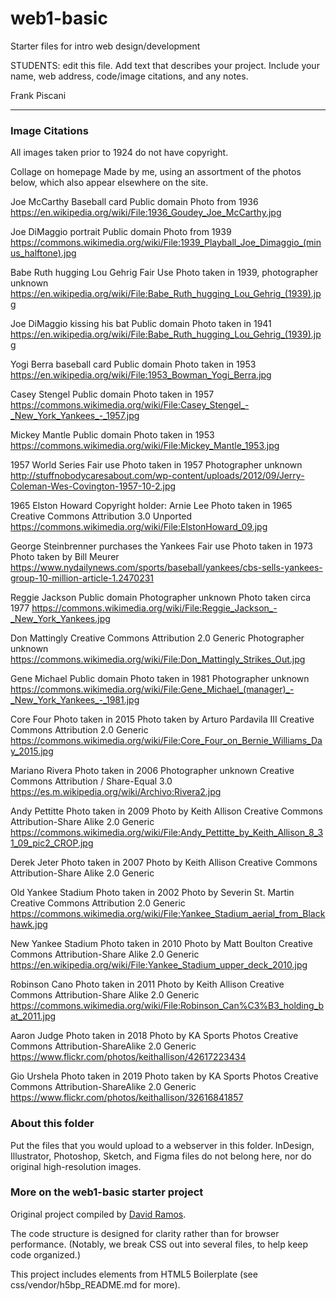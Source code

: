 # web1-basic

Starter files for intro web design/development

STUDENTS: edit this file. Add text that describes your project. Include your name, web address, code/image citations, and any notes.

Frank Piscani

***
### Image Citations

All images taken prior to 1924 do not have copyright.

Collage on homepage
Made by me, using an assortment of the photos below, which also appear elsewhere on the site.

Joe McCarthy Baseball card
Public domain
Photo from 1936
https://en.wikipedia.org/wiki/File:1936_Goudey_Joe_McCarthy.jpg

Joe DiMaggio portrait
Public domain
Photo from 1939
https://commons.wikimedia.org/wiki/File:1939_Playball_Joe_Dimaggio_(minus_halftone).jpg

Babe Ruth hugging Lou Gehrig
Fair Use
Photo taken in 1939, photographer unknown
https://en.wikipedia.org/wiki/File:Babe_Ruth_hugging_Lou_Gehrig_(1939).jpg

Joe DiMaggio kissing his bat
Public domain
Photo taken in 1941
https://en.wikipedia.org/wiki/File:Babe_Ruth_hugging_Lou_Gehrig_(1939).jpg

Yogi Berra baseball card
Public domain
Photo taken in 1953
https://en.wikipedia.org/wiki/File:1953_Bowman_Yogi_Berra.jpg

Casey Stengel
Public domain
Photo taken in 1957
https://commons.wikimedia.org/wiki/File:Casey_Stengel_-_New_York_Yankees_-_1957.jpg

Mickey Mantle
Public domain
Photo taken in 1953
https://commons.wikimedia.org/wiki/File:Mickey_Mantle_1953.jpg

1957 World Series
Fair use
Photo taken in 1957
Photographer unknown
http://stuffnobodycaresabout.com/wp-content/uploads/2012/09/Jerry-Coleman-Wes-Covington-1957-10-2.jpg

1965 Elston Howard
Copyright holder: Arnie Lee
Photo taken in 1965
Creative Commons Attribution 3.0 Unported
https://commons.wikimedia.org/wiki/File:ElstonHoward_09.jpg

George Steinbrenner purchases the Yankees
Fair use
Photo taken in 1973
Photo taken by Bill Meurer
https://www.nydailynews.com/sports/baseball/yankees/cbs-sells-yankees-group-10-million-article-1.2470231

Reggie Jackson
Public domain
Photographer unknown
Photo taken circa 1977
https://commons.wikimedia.org/wiki/File:Reggie_Jackson_-_New_York_Yankees.jpg

Don Mattingly
Creative Commons Attribution 2.0 Generic
Photographer unknown
https://commons.wikimedia.org/wiki/File:Don_Mattingly_Strikes_Out.jpg

Gene Michael
Public domain
Photo taken in 1981
Photographer unknown
https://commons.wikimedia.org/wiki/File:Gene_Michael_(manager)_-_New_York_Yankees_-_1981.jpg

Core Four
Photo taken in 2015
Photo taken by Arturo Pardavila III
Creative Commons Attribution 2.0 Generic
https://commons.wikimedia.org/wiki/File:Core_Four_on_Bernie_Williams_Day_2015.jpg

Mariano Rivera
Photo taken in 2006
Photographer unknown
Creative Commons Attribution / Share-Equal 3.0
https://es.m.wikipedia.org/wiki/Archivo:Rivera2.jpg

Andy Pettitte
Photo taken in 2009
Photo by Keith Allison
Creative Commons Attribution-Share Alike 2.0 Generic
https://commons.wikimedia.org/wiki/File:Andy_Pettitte_by_Keith_Allison_8_31_09_pic2_CROP.jpg

Derek Jeter
Photo taken in 2007
Photo by Keith Allison
Creative Commons Attribution-Share Alike 2.0 Generic

Old Yankee Stadium
Photo taken in 2002
Photo by Severin St. Martin
Creative Commons Attribution 2.0 Generic
https://commons.wikimedia.org/wiki/File:Yankee_Stadium_aerial_from_Blackhawk.jpg

New Yankee Stadium
Photo taken in 2010
Photo by Matt Boulton
Creative Commons Attribution-Share Alike 2.0 Generic
https://en.wikipedia.org/wiki/File:Yankee_Stadium_upper_deck_2010.jpg

Robinson Cano
Photo taken in 2011
Photo by Keith Allison
Creative Commons Attribution-Share Alike 2.0 Generic
https://commons.wikimedia.org/wiki/File:Robinson_Can%C3%B3_holding_bat_2011.jpg

Aaron Judge
Photo taken in 2018
Photo by KA Sports Photos
Creative Commons Attribution-ShareAlike 2.0 Generic
https://www.flickr.com/photos/keithallison/42617223434

Gio Urshela
Photo taken in 2019
Photo taken by KA Sports Photos
Creative Commons Attribution-ShareAlike 2.0 Generic
https://www.flickr.com/photos/keithallison/32616841857


### About this folder

Put the files that you would upload to a webserver in this folder. InDesign, Illustrator, Photoshop, Sketch, and Figma files do not belong here, nor do original high-resolution images.

### More on the web1-basic starter project

Original project compiled by [David Ramos](http://imaginaryterrain.com).

The code structure is designed for clarity rather than for browser performance. (Notably, we break CSS out into several files, to help keep code organized.)

This project includes elements from HTML5 Boilerplate (see css/vendor/h5bp_README.md for more).

